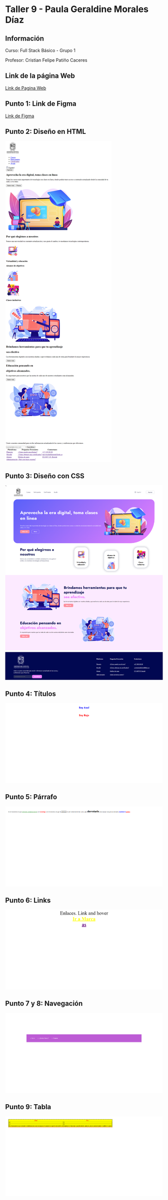<h1>Taller 9 - Paula Geraldine Morales Díaz</h1>

<h2>Información</h2>
<p>Curso: Full Stack Básico - Grupo 1</p>
<p>Profesor: Cristian Felipe Patiño Caceres</p>
<h2>Link de la página Web</h2>
<a href="https://geraldinemorales.github.io/taller-9-full-stack/">Link de Pagina Web </a>



<h2>Punto 1: Link de Figma</h2>
<a href="https://www.figma.com/file/0ywHEPmjQwaBvLhogsdjzX/Paula-Geraldine-Morales-D%C3%ADaz?type=design&node-id=0%3A1&mode=design&t=DAxgCTPQATqTAbyf-1">Link de Figma</a>

<h2>Punto 2: Diseño en HTML</h2>
<img src="./public/images/punto-2.png" alt="punto 2">

<h2>Punto 3: Diseño con CSS</h2>
<img src="./public/images/punto-3.png" alt="punto 3">

<h2>Punto 4: Títulos</h2>
<img src="./public/images/punto-4.png" alt="punto 4">

<h2>Punto 5: Párrafo</h2>
<img src="./public/images/punto-5.png" alt="punto 5">

<h2>Punto 6: Links</h2>
<img src="./public/images/punto-6.png" alt="punto 6">

<h2>Punto 7 y 8: Navegación</h2>
<img src="./public/images/punto-7-8.png" alt="punto 7-8">

<h2>Punto 9: Tabla</h2>
<img src="./public/images/punto-9.png" alt="punto 9">

